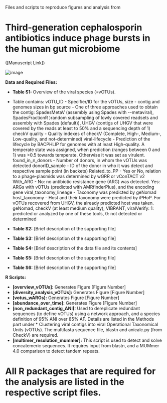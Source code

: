 Files and scripts to reproduce figures and analysis from 
# Third-generation cephalosporin antibiotics induce phage bursts in the human gut microbiome
 ([Manuscript Link])

![image](https://github.com/user-attachments/assets/aaa421e5-425c-4da1-9556-1fa6fb3548fe)

**Data and Required Files:**

* **Table S1:** Overview of the viral species (=vOTUs).
* Table contains:
  vOTU_ID - Specifier/ID for the vOTUs,
  size - contig and genomes sizes in bp
  source - One of three approaches used to obtain the contig: SpadesMetaV (assembly using Spades with --metaviral), SpadesFractionR )random subsampling of lowly covered readsets and assembly with Spades (default)), UHGV (contigs of UHGV that were covered by the reads at least to 50% and a sequencing depth of 1)
  checkV quality - Quality indexes of checkV (Complete, High-, Medium-, Low-quality, and not-determined)
  viral-lifecycle - Prediction of the lifecycle by BACPHLIP for genomes with at least High-quality. A temperate state was assigned, when prediction (ranges between 0 and 1) was >0.5 towards temperate. Otherwise it was set as virulent.
  found_in_n_donors - Number of donors, in whom the vOTUs was detected
  donorID_sample - ID of the donor in who it was detect and respective sample point (in backets)
  Related_to_PP - Yes or No,  relation to a phage-plasmids was determined by wGRR or vConTACT v2
  With_ARG - No: no antibiotic resistance gene (ARG) was detected. Yes: ARGs with vOTUs (predicted with AMRfinderPlus), and the encoding gene
  viral_taxonomy_lineage - Taxonomy was predicted by geNomad
  host_taxonomy - Host and their taxonomy were predicted by iPHoP. For vOTUs recovered from UHGV, the already predicted host was taken.
  geNomad, checkV (at least medium quality), VIBRANT, viralVerify: 1: predicted or analyzed by one of these tools, 0: not detected or determined

* **Table S2:** [Brief description of the supporting file]
* **Table S3:** [Brief description of the supporting file]
* **Table S4:** [Brief description of the data file and its contents]
* **Table S5:** [Brief description of the supporting file]
* **Table S6:** [Brief description of the supporting file]

**R Scripts:**

* **[overview_vOTUs]:** Generates Figure [Figure Number] 
* **[diversity_analysis_vOTUs]:** Generates Figure [Figure Number] 
* **[votus_wARGs]:** Generates Figure [Figure Number] 
* **[abundance_over_time]:** Generates Figure [Figure Number]
* **[non_redundant_contig_ANI]:** Used to dereplicate redundant sequences (to define vOTUs) using a network approach, and a species definition of 95% ANI over 85% AF. Details are listed in the Methods part under * Clustering viral contigs into viral Operational Taxonomical Units (vOTUs). The multifasta sequence file, blastn and anicalc.py (from CheckV) are required.
* **[multimer_resolution_mummer]:** This script is used to detect and solve concatemeric sequences. It requires input from blastn, and a MUMmer 4.0 comparison to detect tandem repeats.

# All R packages that are required for the analysis are listed in the respective script files.
